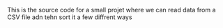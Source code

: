 This is the source code for a small projet where we can read data from a CSV file adn tehn sort it a few diffrent ways

